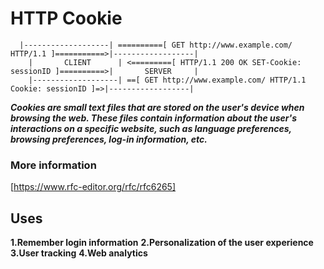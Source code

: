 # HTTP Cookie

```
  |-------------------| ==========[ GET http://www.example.com/ HTTP/1.1 ]===========>|------------------|
	|       CLIENT      | <=========[ HTTP/1.1 200 OK SET-Cookie: sessionID ]==========>|       SERVER     |
	|-------------------| ==[ GET http://www.example.com/ HTTP/1.1 Cookie: sessionID ]=>|------------------|
```

**_Cookies are small text files that are stored on the user's device when browsing the web. These files contain information about the user's interactions on a specific website, such as language preferences, browsing preferences, log-in information, etc._**

### More information

[https://www.rfc-editor.org/rfc/rfc6265]

## Uses

**1.Remember login information**
**2.Personalization of the user experience**
**3.User tracking**
**4.Web analytics**
